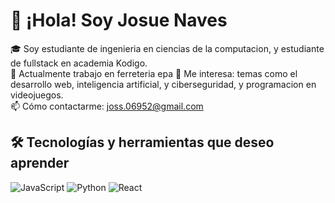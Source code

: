 # 👋 ¡Hola! Soy Josue Naves

🎓 Soy estudiante de ingenieria en ciencias de la computacion, y estudiante de fullstack en academia Kodigo.  
💼 Actualmente trabajo en ferreteria epa
🚀 Me interesa: temas como el desarrollo web, inteligencia artificial, y ciberseguridad, y programacion en videojuegos.  
📫 Cómo contactarme: joss.06952@gmail.com
## 🛠️ Tecnologías y herramientas que deseo aprender
![JavaScript](https://img.shields.io/badge/-JavaScript-black?style=flat-square&logo=javascript)
![Python](https://img.shields.io/badge/-Python-black?style=flat-square&logo=python)
![React](https://img.shields.io/badge/-React-black?style=flat-square&logo=react)
<!-- Agrega más según lo que uses -->


